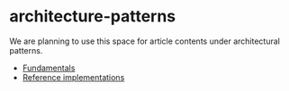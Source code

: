 # architecture-patterns
We are planning to use this space for article contents under architectural patterns.

* [Fundamentals](basic-patterns/README.md)
* [Reference implementations](reference-implementations/README.md)